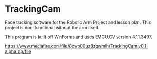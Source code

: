 # TrackingCam
Face tracking software for the Robotic Arm Project and lesson plan.
This project is non-functional without the arm itself. 

This program is built off WinForms and uses EMGU.CV version 4.1.1.3497.

https://www.mediafire.com/file/8cwp00uz8zqwmlh/TrackingCam_v0.1-alpha.zip/file
